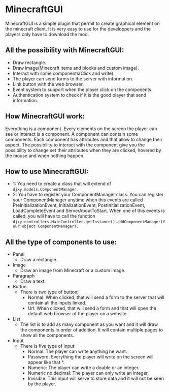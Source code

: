 # MinecraftGUI

MinecraftGUI is a simple plugin that permit to create graphical element on the minecraft client. It is very easy to use for the developpers and the players only have to download the mod.

## All the possibility with MinecraftGUI:
  - Draw rectangle.
  - Draw image(Minecraft items and blocks and custom image).
  - Interact with some components(Click and write).
  - The player can send forms to the server with information.
  - Link button with the web browser.
  - Event system to support when the player click on the components.
  - Authentication system to check if it is the good player that send information.


## How MinecraftGUI work:
Everything is a component. Every elements on the screen the player can see or interact is a component. A component can contain some components. Each component has attributes and that allow to change their aspect. The possibility to interact with the component give you the possibility to change set their attributes when they are clicked, hovered by the mouse and when nothing happen.


## How to use MinecraftGUI:
  - 1: You need to create a class that will extend of ```djxy.models.ComponentManager```.
  - 2: You have to register your ComponentManager class. You can register your ComponentManager anytime when this events are called PreInitializationEvent, InitializationEvent, PostInitializationEvent, LoadCompleteEvent and ServerAboutToStart. When one of this events is called, you will have to call the function ```djxy.controllers.MainController.getInstance().addComponentManager(Your object ComponentManager).```
  

## All the type of components to use:
  - Panel
    - Draw a rectangle.
  - Image
    - Draw an image from Minecraft or a custom image.
  - Paragraph
    - Draw a text.
  - Button
    - There is two type of button:
      - Normal: When clicked, that will send a form to the server that will contain all the inputs linked.
      - Url: When clicked, that will send a form and that will open the default web browser of the player on a website.
  - List
    - The list is to add as many component as you want and it will draw the components in order of addition. It will contain       multiple pages to show all the components.
  - Input
    - There is five type of input:
      - Normal: The player can write anything he want.
      - Password: Everything the player will write on the screen will appear like that *.
      - Numeric: The player can write a double or an integer.
      - Numeric no decimal: The player can only write an integer.
      - Invisible: This input will serve to store data and it will not be seen by the player.
